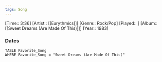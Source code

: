 ```yaml
---
tags: Song  
---
```

[Time:: 3:36]
[Artist:: [[Eurythmics]]]
[Genre:: Rock/Pop]
[Played:: ]
[Album:: [[Sweet Dreams (Are Made Of This)]]]
[Year:: 1983]
### Dates
````dataview
TABLE Favorite_Song
WHERE Favorite_Song = "Sweet Dreams (Are Made Of This)"
````